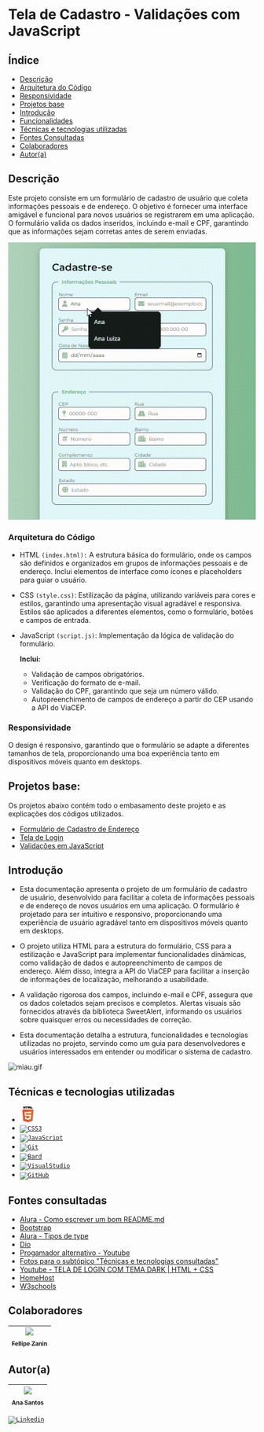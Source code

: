 # Tela de Cadastro - Validações com JavaScript

## Índice
* [Descrição](#descrição)
* [Arquitetura do Código](#arquitetura-do-código)
* [Responsividade](#responsividade)
* [Projetos base](#projetos-base)
* [Introdução](#introdução)
* [Funcionalidades](#funcionalidades)
* [Técnicas e tecnologias utilizadas](#técnicas-e-tecnologias-utilizadas)
* [Fontes Consultadas](#fontes-consultadas)
* [Colaboradores](#colaboradores)
* [Autor(a)](#autora)

## Descrição
Este projeto consiste em um formulário de cadastro de usuário que coleta informações pessoais e de endereço. O objetivo é fornecer uma interface amigável e funcional para novos usuários se registrarem em uma aplicação. O formulário valida os dados inseridos, incluindo e-mail e CPF, garantindo que as informações sejam corretas antes de serem enviadas.

![Tela de Cadastro](img/CadCompleto.gif)

### Arquitetura do Código
- HTML ``(index.html):`` A estrutura básica do formulário, onde os campos são definidos e organizados em grupos de informações pessoais e de endereço. Inclui elementos de interface como ícones e placeholders para guiar o usuário.

- CSS ``(style.css)``: Estilização da página, utilizando variáveis para cores e estilos, garantindo uma apresentação visual agradável e responsiva. Estilos são aplicados a diferentes elementos, como o formulário, botões e campos de entrada.

- JavaScript ``(script.js)``: Implementação da lógica de validação do formulário. 

   **Inclui:**
    - Validação de campos obrigatórios.
    - Verificação do formato de e-mail.
    - Validação do CPF, garantindo que seja um número válido.
    - Autopreenchimento de campos de endereço a partir do CEP usando a API do ViaCEP.

### Responsividade
O design é responsivo, garantindo que o formulário se adapte a diferentes tamanhos de tela, proporcionando uma boa experiência tanto em dispositivos móveis quanto em desktops.

## Projetos base: 
Os projetos abaixo contém todo o embasamento deste projeto e as explicações dos códigos utilizados.
- [Formulário de Cadastro de Endereço](https://github.com/AnaLu1za/form-CadEndereco)
- [Tela de Login](https://github.com/AnaLu1za/tela-login)
- [Validações em JavaScript](https://github.com/AnaLu1za/validacoes-javascript)

## Introdução
- Esta documentação apresenta o projeto de um formulário de cadastro de usuário, desenvolvido para facilitar a coleta de informações pessoais e de endereço de novos usuários em uma aplicação. O formulário é projetado para ser intuitivo e responsivo, proporcionando uma experiência de usuário agradável tanto em dispositivos móveis quanto em desktops.

- O projeto utiliza HTML para a estrutura do formulário, CSS para a estilização e JavaScript para implementar funcionalidades dinâmicas, como validação de dados e autopreenchimento de campos de endereço. Além disso, integra a API do ViaCEP para facilitar a inserção de informações de localização, melhorando a usabilidade.

- A validação rigorosa dos campos, incluindo e-mail e CPF, assegura que os dados coletados sejam precisos e completos. Alertas visuais são fornecidos através da biblioteca SweetAlert, informando os usuários sobre quaisquer erros ou necessidades de correção.

- Esta documentação detalha a estrutura, funcionalidades e tecnologias utilizadas no projeto, servindo como um guia para desenvolvedores e usuários interessados em entender ou modificar o sistema de cadastro.

![miau.gif](https://steemitimages.com/DQmZCo76MUSeg8WNYUqr9UMGig3kufJWfENY337KfSbpoJC/miau.gif)


## Técnicas e tecnologias utilizadas
* [<code><img height="32" src="https://raw.githubusercontent.com/github/explore/80688e429a7d4ef2fca1e82350fe8e3517d3494d/topics/html/html.png" alt="HTML5"/></code>](https://developer.mozilla.org/pt-BR/docs/Web/HTML)
* [<code><img height="32" src="https://cdn.worldvectorlogo.com/logos/css-3.svg" alt="CSS3"/></code>](https://developer.mozilla.org/pt-BR/docs/Web/CSS)
* [<code><img height="32" src="https://upload.wikimedia.org/wikipedia/commons/6/6a/JavaScript-logo.png" alt="JavaScript"/></code>](https://developer.mozilla.org/pt-BR/docs/Web/JavaScript)
* [<code><img height="32" src="https://www.malwarebytes.com/wp-content/uploads/sites/2/2023/01/asset_upload_file97293_255583.jpg" alt="Git"/></code>](https://git-scm.com/)
* [<code><img height="32" src="https://blog.netscandigital.com/wp-content/uploads/2023/07/O-que-e-o-Google-Bard.png" alt="Bard"/></code>](https://bard.google.com/chat?hl=pt)
* [<code><img height="32" src="https://img.shields.io/badge/VSCode-0078D4?style=for-the-badge&logo=visual%20studio%20code&logoColor=white" alt="VisualStudio"/></code>](https://code.visualstudio.com/)
* [<code><img height="32" src="https://img.shields.io/badge/GitHub-100000?style=for-the-badge&logo=github&logoColor=white" alt="GitHub"/></code>](https://github.com/)


## Fontes consultadas 
* [Alura - Como escrever um bom README.md](https://www.alura.com.br/artigos/escrever-bom-readme)
* [Bootstrap](https://getbootstrap.com/docs/5.3/forms/checks-radios/#radios)
* [Alura - Tipos de type](https://cursos.alura.com.br/forum/topico-type-do-campo-telefone-104370)
* [Dio](https://www.dio.me/articles/tutorial-criando-um-readme-bonitao-para-o-seu-github)
* [Progamador alternativo - Youtube](https://youtu.be/HJ16WEmOWTw?si=UFvCAtBHbuCc08Hu)
* [Fotos para o subtópico "Técnicas e tecnologias consultadas"](https://github.com/alexandresanlim/Badges4-README.md-Profile)
* [Youtube - TELA DE LOGIN COM TEMA DARK | HTML + CSS](https://youtu.be/69-WfrVBli8?si=GGultNVszQg0wDUK)
* [HomeHost](https://www.homehost.com.br/blog/tutoriais/html-buttton/)
* [W3schools](https://www.w3schools.com/js/js_window_location.asp)

## Colaboradores 
|  [<img loading="lazy" src="https://avatars.githubusercontent.com/u/140712280?v=4" width=115><br><sub>Fellipe Zanin</sub>](https://github.com/Fell1pe) |  
| :---: |

## Autor(a)
|  [<img loading="lazy" src="https://avatars.githubusercontent.com/u/140712281?v=4" width=115><br><sub>Ana Santos</sub>](https://github.com/AnaLu1za) |  
| :---: |

[<code><img height="32" src="https://t.ctcdn.com.br/IwwDh-BajTE4ZwE4zuIcvz9Q2ZY=/i490027.jpeg" alt="Linkedin"/></code>](https://www.linkedin.com/posts/ana-luiza-santos-a5032a2a2_projeto-acad%C3%AAmico-valida%C3%A7%C3%A3o-de-tela-de-activity-7189273725291163648-fbh6?utm_source=share&utm_medium=member_ios)
